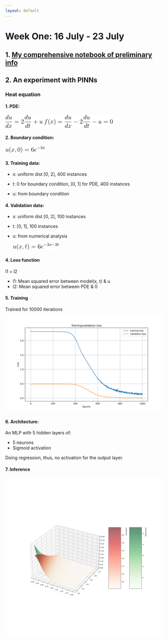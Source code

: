 ```yaml
---
layout: default
---
```

<h1>Week One: 16 July - 23 July</h1>

## 1. [My comprehensive notebook of preliminary info](what_is_the_sun.md)

## 2. An experiment with PINNs

### Heat equation
#### 1. PDE:
<img src="resources/week_1/heat.png"/>

<img src="resources/week_1/fx.png"/>


#### 2. Boundary condition:
<img src="resources/week_1/boundary.png"/>

#### 3. Training data:
- x: uniform dist [0, 2], 400 instances

- t: 0 for boundary condition, [0, 1] for PDE, 400 instances

- u: from boundary condition

#### 4. Validation data:
- x: uniform dist [0, 2], 100 instances

- t: [0, 1], 100 instances

- u: from numerical analysis

    <img src="resources/week_1/gt.png"/>

#### 4. Loss function

l1 + l2
- l1: Mean squared error between model(x, t) & u
- l2: Mean squared error between PDE & 0

#### 5. Training

Trained for 10000 iterations

<img src="resources/week_1/curve.svg">

#### 6. Architecture:
An MLP with 5 hidden layers of:
- 5 neurons
- Sigmoid activation

Doing regression, thus, no activation for the output layer.


#### 7. Inference

<img src="resources/week_1/inf.svg">